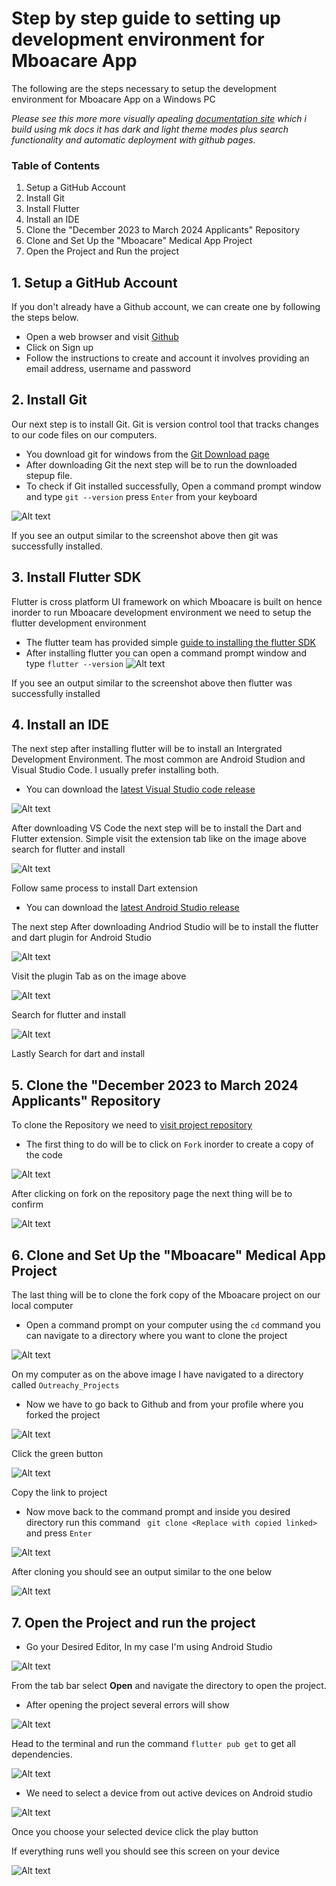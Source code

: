 # Step by step guide to setting up development environment for Mboacare App

The following are the steps necessary to setup the development environment for Mboacare App on a Windows PC

*Please see this more more visually apealing [documentation site](https://larrytamnjong.github.io/Documentation/mboacaredocs/) which i build using mk docs it has dark and light theme modes plus search functionality and automatic deployment with github pages.*

### Table of Contents
1. Setup a GitHub Account
2. Install Git
3. Install Flutter
4. Install an IDE
5. Clone the "December 2023 to March 2024 Applicants" Repository
6. Clone and Set Up the "Mboacare" Medical App Project
7. Open the Project and Run the project


## 1. Setup a GitHub Account
If you don't already have a Github account, we can create one by following the steps below.
+ Open a web browser and visit [Github](https://github.com/)
+ Click on Sign up
+ Follow the instructions to create and account it involves providing an email address, username and password

## 2. Install Git 
Our next step is to install Git. Git is version control tool that tracks changes to our code files on our computers. 
+ You download git for windows from the [Git Download page](https://git-scm.com/downloads)
+ After downloading Git the next step will be to run the downloaded stepup file. 
+ To check if Git installed successfully, Open a command prompt window and type 
``` git --version ``` press ``` Enter ``` from your keyboard

![Alt text](images/image.png) 

If you see an output similar to the screenshot above then git was successfully installed.

## 3. Install Flutter SDK
Flutter is cross platform UI framework on which Mboacare is built on hence inorder to run Mboacare development environment we need to setup the flutter development environment
+ The flutter team has provided simple [guide to installing the flutter SDK](https://docs.flutter.dev/get-started/install) 
+ After installing flutter you can open a command prompt window and type ``` flutter --version ```
![Alt text](images/image-1.png)

If you see an output similar to the screenshot above then flutter was successfully installed

## 4. Install an IDE
The next step after installing flutter will be to install an Intergrated Development Environment. The most common are Android Studion and Visual Studio Code. I usually prefer installing both.
+ You can download the [latest Visual Studio code release](https://code.visualstudio.com/)

![Alt text](images/image-2.png)

After downloading VS Code the next step will be to install the Dart and Flutter extension. Simple visit the extension tab like on the image above search for flutter and install 

![Alt text](images/image-3.png)

Follow same process to install Dart extension

+ You can download the [latest Android Studio release](https://www.googleadservices.com/pagead/aclk?sa=L&ai=DChcSEwie18r319iBAxXKi2gJHZHFBAMYABAAGgJ3Zg&gclid=Cj0KCQjw1OmoBhDXARIsAAAYGSG3udihx4f1BVV5XeSEabD9HN4T--qKqCQntTVRsxf6RBZEhDRESuUaAqPgEALw_wcB&ohost=www.google.com&cid=CAESVuD26-E7vK7m8Xu5bvm6zQl96aA8U9oToxoNqA8Fds5BbdD5kkEVI7NgsMobYBLxcGEknZktp9AUhaTE5sidytBHB2mYqOO-z32RNYVMqtbvRuAykFTo&sig=AOD64_1VeHsWC0upgYBovHc2v_NBTIeUdw&q&adurl&ved=2ahUKEwiYvcX319iBAxXWU6QEHcHwDC8Q0Qx6BAgGEAE)

The next step After downloading Andriod Studio will be to install the flutter and dart plugin for Android Studio

![Alt text](images/image-5.png)

Visit the plugin Tab as on the image above

![Alt text](images/image-4.png)

Search for flutter and install 

![Alt text](images/image-6.png)

Lastly Search for dart and install

## 5. Clone the "December 2023 to March 2024 Applicants" Repository
To clone the Repository we need to [visit project repository](https://github.com/AnishaSingh0118/Mboacare)
+ The first thing to do will be to click on ``` Fork ``` inorder to create a copy of the code 

![Alt text](images/image-7.png)

After clicking on fork on the repository page the next thing will be to confirm

![Alt text](images/image-8.png)

## 6. Clone and Set Up the "Mboacare" Medical App Project
The last thing will be to clone the fork copy of the Mboacare project on our local computer 
+ Open a command prompt on your computer using the ``` cd ``` command you can navigate to a directory where you want to clone the project

![Alt text](images/image-9.png)

On my computer as on the above image I have navigated to a directory called ```Outreachy_Projects```
+ Now we have to go back to Github and from your profile where you forked the project 

![Alt text](images/image-10.png)

Click the green button

![Alt text](images/image-11.png)

Copy the link to project

+ Now move back to the command prompt and inside you desired directory run this command ``` git clone <Replace with copied linked>``` and press ``` Enter ```

![Alt text](images/image-12.png)

After cloning you should see an output similar to the one below 

![Alt text](images/image-13.png)

## 7. Open the Project and run the project
+ Go your Desired Editor, In my case I'm using Android Studio

![Alt text](images/image-14.png)

From the tab bar select **Open** and navigate the directory to open the project. 

+ After opening the project several errors will show 

![Alt text](images/image-15.png)

Head to the terminal and run the command ``` flutter pub get ``` to get all dependencies.

![Alt text](images/image-16.png)

+ We need to select a device from out active devices on Android studio 

![Alt text](images/image-17.png)

Once you choose your selected device click the play button

If everything runs well you should see this screen on your device 

![Alt text](images/image-18.png)